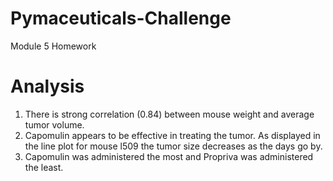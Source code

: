 # Pymaceuticals-Challenge
Module 5 Homework
# Analysis
1) There is strong correlation (0.84) between mouse weight and average tumor volume.
2) Capomulin appears to be effective in treating the tumor. As displayed in the line plot for mouse l509 the tumor size decreases as the days go by. 
3) Capomulin was administered the most and Propriva was administered the least. 
